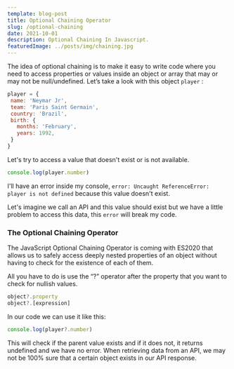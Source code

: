 ```yaml
---
template: blog-post
title: Optional Chaining Operator
slug: /optional-chaining
date: 2021-10-01
description: Optional Chaining In Javascript.
featuredImage: ../posts/img/chaining.jpg
---
```


 The idea of optional chaining is to make it easy to write code where you need to access properties or values inside an object or array that may or may not be null/undefined. Let’s take a look with this object `player` :

 ```javascript
player = {
  name: 'Neymar Jr',
  team: 'Paris Saint Germain',
  country: 'Brazil',
  birth: {
    months: 'February',
    years: 1992,
  }
}
```

Let's try to access a value that doesn't exist or is not available.

 ```javascript
console.log(player.number)
```

I'll have an error inside my console, `error: Uncaught ReferenceError: player is not defined` because this value doesn't exist.

Let's imagine we call an API and this value should exist but we have a little problem to access this data, this `error` will break my code.

### The Optional Chaining Operator

The JavaScript Optional Chaining Operator is coming with  ES2020 that allows us to safely access deeply nested properties of an object without having to check for the existence of each of them.

All you have to do is use the “?” operator after the property that you want to check for nullish values. 

```javascript
object?.property
object?.[expression]
```

In our code we can use it like this:

 ```javascript
console.log(player?.number)
```

This will check if the parent value exists and if it does not, it returns undefined and we have no error. When retrieving data from an API, we may not be 100% sure that a certain object exists in our API response.